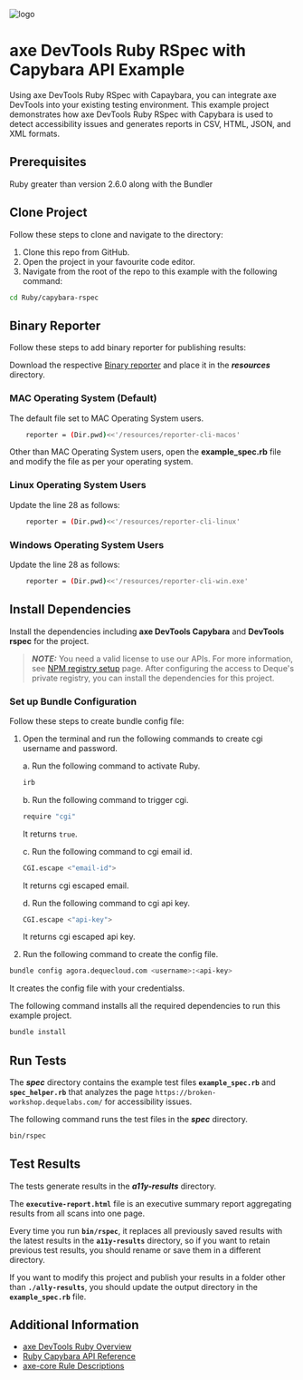 ![logo](./docs/logo-ruby-rspec.png)

# axe DevTools Ruby RSpec with Capybara API Example

Using axe DevTools Ruby RSpec with Capaybara, you can integrate axe DevTools into your existing testing environment. This example project demonstrates how axe DevTools Ruby RSpec with Capybara is used to detect accessibility issues and generates reports in CSV, HTML, JSON, and XML formats.

## Prerequisites

Ruby greater than version 2.6.0 along with the Bundler

## Clone Project

Follow these steps to clone and navigate to the directory:
1. Clone this repo from GitHub.
2. Open the project in your favourite code editor.
3. Navigate from the root of the repo to this example with the following command:

```sh
cd Ruby/capybara-rspec
```

## Binary Reporter

Follow these steps to add binary reporter for publishing results:

Download the respective [Binary reporter](https://docs.deque.com/devtools-html/4.0.0/en/downloads#binary-reporter) and place it in the **_resources_** directory.

### MAC Operating System (Default)

The default file set to MAC Operating System users.

```sh
    reporter = (Dir.pwd)<<'/resources/reporter-cli-macos'
```

Other than MAC Operating System users, open the **example_spec.rb** file and modify the file as per your operating system.

### Linux Operating System Users

Update the line 28 as follows:

```sh
    reporter = (Dir.pwd)<<'/resources/reporter-cli-linux'
```

### Windows Operating System Users

Update the line 28 as follows:

```sh
    reporter = (Dir.pwd)<<'/resources/reporter-cli-win.exe'
```

## Install Dependencies

Install the dependencies including **axe DevTools Capybara** and **DevTools rspec** for the project.

> **_NOTE:_**
>You need a valid license to use our APIs. For more information, see [NPM registry setup](https://dequeuniversity.com/guide/attest/2.11/getting-started/npm-setup/) page. After configuring the access to Deque's private registry, you can install the dependencies for this project.

### Set up Bundle Configuration

Follow these steps to create bundle config file:

1. Open the terminal and run the following commands to create cgi username and password.

    a. Run the following command to activate Ruby.

    ```sh
    irb
    ```

    b. Run the following command to trigger cgi.

    ```sh
    require "cgi"
    ```

    It returns `true`.

    c. Run the following command to cgi email id.

    ```sh
    CGI.escape <"email-id">
    ```

    It returns cgi escaped email.

    d. Run the following command to cgi api key.

    ```sh
    CGI.escape <"api-key">
    ```

    It returns cgi escaped api key.

2. Run the following command to create the config file.

```sh
bundle config agora.dequecloud.com <username>:<api-key> 
```

It creates the config file with your credentialss.

The following command installs all the required dependencies to run this example project.

```sh
bundle install
```

## Run Tests

The **_spec_** directory contains the example test files **`example_spec.rb`** and **`spec_helper.rb`** that analyzes the page `https://broken-workshop.dequelabs.com/` for accessibility issues.

The following command runs the test files in the **_spec_** directory.

```sh
bin/rspec
```

## Test Results

The tests generate results in the **_a11y-results_** directory.

The **`executive-report.html`** file is an executive summary report aggregating results from all scans into one page.

Every time you run **`bin/rspec`**, it replaces all previously saved results with the latest results in the **`a11y-results`** directory, so if you want to retain previous test results, you should rename or save them in a different directory. 

If you want to modify this project and publish your results in a folder other than **`./ally-results`**, you should update the output directory in the **`example_spec.rb`** file.

## Additional Information

- [axe DevTools Ruby Overview](https://docs.deque.com/devtools-html/4.0.0/en/rb-introduction)
- [Ruby Capybara API Reference](https://docs.deque.com/devtools-html/4.0.0/en/rb-capybara#api)
- [axe-core Rule Descriptions](https://github.com/dequelabs/axe-core/blob/master/doc/rule-descriptions.md)